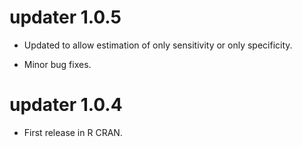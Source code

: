 # updater 1.0.5

* Updated to allow estimation of only sensitivity or only specificity.

* Minor bug fixes.

# updater 1.0.4

* First release in R CRAN.
